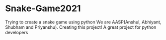 # Snake-Game2021
Trying to create a snake game using python 
We are AASP(Anshul, Abhiyant, Shubham and Priyanshu).
Creating this project!
A great project for python developers
